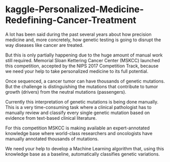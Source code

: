 # kaggle-Personalized-Medicine-Redefining-Cancer-Treatment


A lot has been said during the past several years about how precision medicine and, more concretely, how genetic testing is going to disrupt the way diseases like cancer are treated.

But this is only partially happening due to the huge amount of manual work still required. Memorial Sloan Kettering Cancer Center (MSKCC) launched this competition, accepted by the NIPS 2017 Competition Track,  because we need your help to take personalized medicine to its full potential.

Once sequenced, a cancer tumor can have thousands of genetic mutations. But the challenge is distinguishing the mutations that contribute to tumor growth (drivers) from the neutral mutations (passengers). 

Currently this interpretation of genetic mutations is being done manually. This is a very time-consuming task where a clinical pathologist has to manually review and classify every single genetic mutation based on evidence from text-based clinical literature.

For this competition MSKCC is making available an expert-annotated knowledge base where world-class researchers and oncologists have manually annotated thousands of mutations.

We need your help to develop a Machine Learning algorithm that, using this knowledge base as a baseline, automatically classifies genetic variations.
